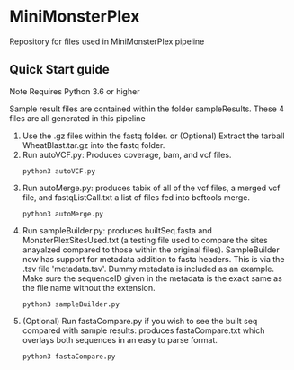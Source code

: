 # MiniMonsterPlex
Repository for files used in MiniMonsterPlex pipeline

## Quick Start guide

Note Requires Python 3.6 or higher

Sample result files are contained within the folder sampleResults. These 4 files are all generated in this pipeline
1. Use the .gz files within the fastq folder.
   or (Optional) Extract the tarball WheatBlast.tar.gz into the fastq folder.
2. Run autoVCF.py: Produces coverage, bam, and vcf files.
   ```
   python3 autoVCF.py
   ```
3. Run autoMerge.py: produces tabix of all of the vcf files, a merged vcf file, and fastqListCall.txt a list of files fed into bcftools merge.
   ```
   python3 autoMerge.py
   ```
4. Run sampleBuilder.py: produces builtSeq.fasta and MonsterPlexSitesUsed.txt (a testing file used to compare the sites anayalzed compared to those within the original files).
   SampleBuilder now has support for metadata addition to fasta headers. This is via the .tsv file 'metadata.tsv'. Dummy metadata is included as an example. Make sure the sequenceID given in the metadata is the exact same as the file name without the extension.
   ```
   python3 sampleBuilder.py
   ```
6. (Optional) Run fastaCompare.py if you wish to see the built seq compared with sample results: produces fastaCompare.txt which overlays both sequences in an easy to parse format.
   ```
   python3 fastaCompare.py
   ```
